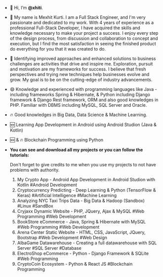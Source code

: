 - 👋 Hi, I’m **@xhiti**.

- 👨 My name is Mexhit Kurti. I am a Full Stack Engineer, and I'm very passionate and dedicated to my work. 
With 4 years of experience as a professional Full-Stack Developer, I have acquired the skills and knowledge necessary to make your project a success. 
I enjoy every step of the design process, from discussion and collaboration to concept and execution, but I find the most satisfaction in seeing the finished product do everything for you that it was created to do.

- 🎯 Identifying improved approaches and enhanced solutions to business challenges are activities that drive and inspire me. 
Exploration, pursuit and motivation are my frameworks for success. I believe that fresh perspectives and trying new techniques help businesses evolve and grow. 
My goal is to be on the cutting-edge of industry advancements.

- 😄 Knowledge and experienced with programming languages like Java - including frameworks Spring & Hibernate, & Python including Django framework & Django Rest framework, ORM and also good knowledges in PHP.
Familiar with DBMS including MySQL, SQL Server and Oracle.

- 🔥 Good knowledges in Big Data, Data Science & Machine Learning. 

- 🆕 Learning App Development in Android using Android Studion (Java & Kotlin)
- 🆕 & 🔥 Blockchain Programming using Python

- **You can see and download all my projects or you can follow the tutorials:**
  
  Don't  forget to give credits to me when you use my projects to not have problems with authority.
  
  1. My Crypto App                  - Android App Development in Android Studion with Kotlin  #Android Development
  2. Cryptocurrency Predicting      - Deep Learning & Python (TensorFlow & Keras)             #Artificial Intelligence #Machine Learning
  3. Analyzing NYC Taxi Trips Data  - Big Data & Hadoop (Sandbox)                             #Linux #SandBox
  4. Cryjaxx Dynamic Website        - PHP, JQuery, Ajax & MySQL                               #Web Programming #Web Development
  5. BookStore eCommerce            - Java, Spring & Hibernate with MySQL                     #Web Programming #Web Development
  6. Arena Center Static Website    - HTML, CSS, JavaScript, JQuery, Bootstrap                #Web Development #Web Design
  7. AlbaGame Datawarehouse         - Creating a full datawarehouse with SQL Server           #SQL Server #Database
  8. ElectroShop eCommerce          - Python - Django Framework & SQLite                      #Web Programming
  9. CryptoCoin Ecosystem           - Python & React JS                                       #Blockchain Programming

<!---
xhiti/xhiti is a ✨ special ✨ repository because its `README.md` (this file) appears on your GitHub profile.
You can click the Preview link to take a look at your changes.
--->

